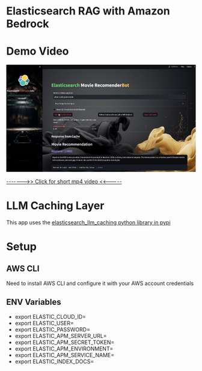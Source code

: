 # Elasticsearch RAG with Amazon Bedrock

# Demo Video
![caching layer with rag.png](caching%20layer%20with%20rag.png)


[------->> Click for short mp4 video <<-----](movie_recomenderbot_with_bedrock_and_cache.mp4)

# LLM Caching Layer
This app uses the [elasticsearch_llm_caching python library in pypi](https://pypi.org/project/elasticsearch-llm-cache/)

# Setup

## AWS CLI

Need to install AWS CLI and configure it with your AWS account credentials

## ENV Variables

- export ELASTIC_CLOUD_ID=
- export ELASTIC_USER=
- export ELASTIC_PASSWORD=
- export ELASTIC_APM_SERVER_URL=
- export ELASTIC_APM_SECRET_TOKEN=
- export ELASTIC_APM_ENVIRONMENT=
- export ELASTIC_APM_SERVICE_NAME=
- export ELASTIC_INDEX_DOCS=
